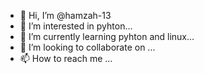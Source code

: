 - 👋 Hi, I’m @hamzah-13
- 👀 I’m interested in pyhton...
- 🌱 I’m currently learning pyhton and linux...
- 💞️ I’m looking to collaborate on ...
- 📫 How to reach me ...

<!---
hamzah-13/hamzah-13 is a ✨ special ✨ repository because its `README.md` (this file) appears on your GitHub profile.
You can click the Preview link to take a look at your changes.
--->

